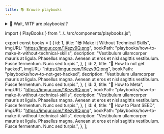 ```yaml
---
title: 📚 Browse playbooks
---
```



<details>
<summary>🤔 Wait, WTF are playbooks!?</summary>
<br />

Playbooks are like lessons or tutorials that help you find your way!

MetaGame playbooks are quite special though as some have been written by OGs of the Metaverse! 😱 

</details>


<p></p>


import { PlayBooks } from "../../src/components/playbooks.js";

<!-- add playbooks in this section  -->
export const books = [
  {
    id: 1,
    title: "😎 Make it Without Technical Skills",
    imgURL: "https://imgur.com/1Kezv9Q.png",
    bookPath: "playbooks/how-to-make-it-without-technical-skills",
    decription:
      "Vestibulum ullamcorper mauris at ligula. Phasellus magna. Aenean ut eros et nisl sagittis vestibulum. Fusce fermentum. Nunc sed turpis.",
  },
  {
    id: 2,
    title: "🔐 How to not get hacked",
    imgURL: "https://imgur.com/1Kezv9Q.png",
    bookPath: "playbooks/how-to-not-get-hacked",
    decription:
      "Vestibulum ullamcorper mauris at ligula. Phasellus magna. Aenean ut eros et nisl sagittis vestibulum. Fusce fermentum. Nunc sed turpis.",
  },
  {
    id: 3,
    title: "🏴󠁣󠁯󠁭󠁥󠁴󠁿 How to Meta",
    imgURL: "https://imgur.com/1Kezv9Q.png",
    bookPath: "playbooks/how-to-make-it-without-technical-skills",
    decription:
      "Vestibulum ullamcorper mauris at ligula. Phasellus magna. Aenean ut eros et nisl sagittis vestibulum. Fusce fermentum. Nunc sed turpis.",
  },
  {
    id: 4,
    title: "🌱 How to Plant SEED",
    imgURL: "https://imgur.com/1Kezv9Q.png",
    bookPath: "playbooks/how-to-make-it-without-technical-skills",
    decription:
      "Vestibulum ullamcorper mauris at ligula. Phasellus magna. Aenean ut eros et nisl sagittis vestibulum. Fusce fermentum. Nunc sed turpis.",
  },
];

<PlayBooks books={books} />

